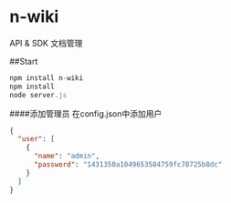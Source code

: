 # n-wiki
API & SDK 文档管理

##Start

```javascript
npm install n-wiki
npm install
node server.js
```
####添加管理员
在config.json中添加用户
```json
{
  "user": [
    {
      "name": "admin",
      "password": "1431350a1049653584759fc78725b8dc"
    }
  ]
}
```
